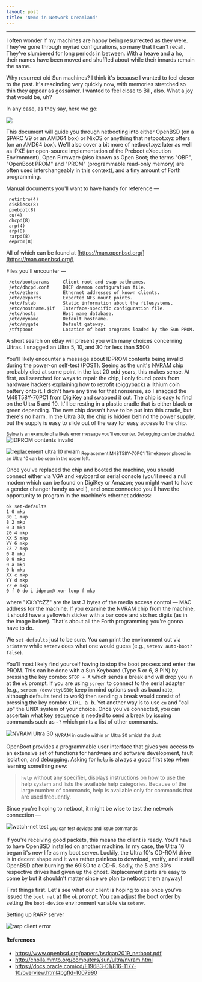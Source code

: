 ```yaml
---
layout: post
title: 'Nemo in Network Dreamland'
---
```


<hr>

I often wonder if my machines are happy being resurrected as they were. They've gone through myriad configurations, so many that I can't recall. They've slumbered for long periods in between. With a heave and a ho, their  names have been moved and shuffled about while their innards remain the same.

Why resurrect old Sun machines? I think it's because I wanted to feel closer to the past. It's rescinding very quickly now, with memories stretched so thin they appear as gossamer. I wanted to feel close to Bill, also. What a joy that would be, uh?

In any case, as they say, here we go:

<img src="https://upload.wikimedia.org/wikipedia/commons/3/3e/Little_Nemo_1906-02-11.jpg"/>

This document will guide you through netbooting into either OpenBSD (on a SPARC V9 or an AMD64 box) or NixOS  or anything that netboot.xyz offers (on an AMD64 box). We'll also cover a bit more of netboot.xyz later as well as  iPXE (an open-source implementation of the  Preboot eXecution Environment), Open Firmware (also known as Open Boot; the terms "OBP", "OpenBoot PROM" and "PROM" (programmable read-only memory) are often used interchangeably in this context), and a tiny amount of Forth programming.

Manual documents you'll want to have handy for reference — 

     netintro(4)
     diskless(8)
     pxeboot(8)
     cu(4) 
     dhcpd(8)
     arp(4)
     arp(8)
     rarpd(8)
     eeprom(8)

All of which can be found at [https://man.openbsd.org/](https://man.openbsd.org/)

Files you'll encounter — 

     /etc/bootparams     Client root and swap pathnames.
     /etc/dhcpd.conf     DHCP daemon configuration file.
     /etc/ethers         Ethernet addresses of known clients.
     /etc/exports        Exported NFS mount points.
     /etc/fstab          Static information about the filesystems.
     /etc/hostname.$if   Interface-specific configuration file.
     /etc/hosts          Host name database.
     /etc/myname         Default hostname.
     /etc/mygate         Default gateway.
     /tftpboot           Location of boot programs loaded by the Sun PROM.

A short search on eBay will present you with many choices concerning Ultras. I snagged an Ultra 5, 10, and 30 for less than $500.

You'll likely encounter a message about IDPROM contents being invalid during the power-on self-test (POST). Seeing as the unit's [NVRAM](https://en.wikipedia.org/wiki/Non-volatile_random-access_memory) chip probably died at some point in the last 20 odd years, this makes sense. At first, as I searched for ways to repair the chip, I only found posts from hardware hackers explaining how to retrofit (piggyback) a lithium coin battery onto it. I didn't have any time for that nonsense, so I snagged the [M48T58Y-70PC1](https://www.digikey.com/en/products/detail/stmicroelectronics/M48T58Y-70PC1/361258?s=N4IgTCBcDaILIBYAcAVArEgmgWgOwAYAFAYQEYACEAXQF8g) from DigiKey and swapped it out. The chip is easy to find on the Ultra 5 and 10. It'll be resting in a plastic cradle that is either black or green depending. The new chip doesn't have to be put into this cradle, but there's no harm. In the Ultra 30, the chip is hidden behind the power supply, but the supply is easy to slide out of the way for easy access to the chip.

<sub>Below is an example of a likely error message you'll encounter. Debugging can be disabled.</sub>
![IDPROM contents invalid](/static/imgs/IDPROM_contents_invalid.jpg)

![replacement ultra 10 nvram](/static/imgs/NVRAM_ULTRA10.jpg)
<sub>Replacement M48T58Y-70PC1 Timekeeper placed in an Ultra 10 can be seen in the upper left.</sub>

Once you've replaced the chip and booted the machine, you should connect either via VGA and keyboard or serial console (you'll need a null modem which can be found on DigiKey or Amazon; you might want to have a gender changer handy as well), and once connected you'll have the opportunity to program in the machine's ethernet address:

    ok set-defaults
    1 0 mkp
    80 1 mkp
    8 2 mkp
    0 3 mkp
    20 4 mkp
    XX 5 mkp
    YY 6 mkp
    ZZ 7 mkp
    0 8 mkp
    0 9 mkp
    0 a mkp
    0 b mkp
    XX c mkp
    YY d mkp
    ZZ e mkp
    0 f 0 do i idprom@ xor loop f mkp

where "XX:YY:ZZ" are the last 3 bytes of the media access control — MAC address for the machine. If you examine the NVRAM chip from the machine, it should have a yellowish sticker with a bar code and six hex digits (as in the image below). That's about all the Forth programming you're gonna have to do.

We `set-defaults` just to be sure. You can print the environment out via `printenv` while `setenv` does what one would guess (e.g., `setenv auto-boot? false`).

You'll most likely find yourself having to stop the boot process and enter the PROM. This can be done with a Sun Keyboard (Type 5 or 6, 8 PIN) by pressing the key combo: `STOP + A` which sends a break and will drop you in at the `ok` prompt. If you are using `screen` to connect to the serial adapter (e.g., `screen /dev/ttyUSB0`; keep in mind options such as baud rate, although defaults tend to work) then sending a break would consist of pressing the key combo: <samp>CTRL a b</samp>. Yet another way is to use `cu` and "call up" the UNIX system of your choice. Once you've connected, you can ascertain what key sequence is needed to send a break by issuing commands such as `~?` which prints a list of other commands.

![NVRAM Ultra 30](/static/imgs/NVRAM_ULTRA30.jpg)
<sub>NVRAM in cradle within an Ultra 30 amidst the dust</sub>

OpenBoot provides a programmable user interface that gives you access to an extensive set of functions for hardware and software development, fault isolation, and debugging. Asking for `help` is always a good first step when learning something new:

> `help` without any specifier, displays instructions on how to use the help system and lists the available help categories. Because of the large number of commands, help is available only for commands that are used frequently.

Since you're hoping to netboot, it might be wise to test the network connection &mdash;

![watch-net test](/static/imgs/watch-net_test.jpg)
<sub>you can test _devices_ and issue commands<sub>

If you're receiving good packets, this means the client is ready. You'll have to have OpenBSD installed on another machine. In my case, the Ultra 10 began it's new life as my boot server. Luckily, the Ultra 10's CD-ROM drive is in decent shape and it was rather painless to download, verify, and install OpenBSD after burning the 69ISO to a CD-R. Sadly, the 5 and 30's respective drives had given up the ghost. Replacement parts are easy to come by but it shouldn't matter since we plan to netboot them anyway!

First things first. Let's see what our client is hoping to see once you've issued the `boot net` at the `ok` prompt. You can adjust the boot order by setting the `boot-device` environment variable via `setenv`. 

Setting up RARP server 

![rarp client error](/static/imgs/)

#### References

* https://www.openbsd.org/papers/bsdcan2019_netboot.pdf
* http://cholla.mmto.org/computers/sun/ultra/nvram.html
* https://docs.oracle.com/cd/E19683-01/816-1177-10/overview.html#pgfId-1007990
